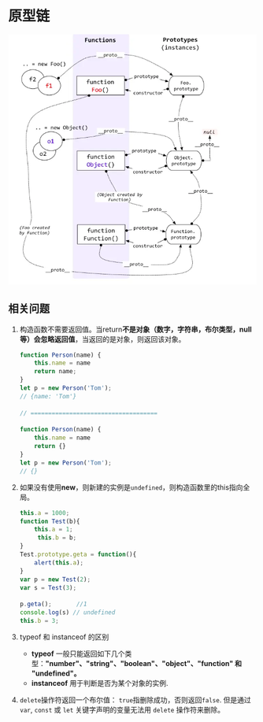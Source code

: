 # 原型链

<img src="./prototype-img.png" alt="原型图" style="zoom:200%;" />

## 相关问题

1. 构造函数不需要返回值。当return**不是对象（数字，字符串，布尔类型，null等）**会**忽略返回值**，当返回的是对象，则返回该对象。

   ``` javascript
   function Person(name) {
       this.name = name
       return name;
   }
   let p = new Person('Tom');
   // {name: 'Tom'}
   
   // ====================================
   
   function Person(name) {
       this.name = name
       return {}
   }
   let p = new Person('Tom');
   // {}
   ```

2. 如果没有使用**new**，则新建的实例是`undefined`，则构造函数里的this指向全局。

   ``` javascript
   this.a = 1000;
   function Test(b){
       this.a = 1;
     	this.b = b;
   }
   Test.prototype.geta = function(){
       alert(this.a);
   }
   var p = new Test(2);
   var s = Test(3);
   
   p.geta();       //1
   console.log(s) // undefined
   this.b = 3;
   ```
   
3. typeof 和 instanceof 的区别

   - **typeof**  一般只能返回如下几个类型：**"number"、"string"、"boolean"、"object"、"function" 和 "undefined"。** 
   -  **instanceof**  用于判断是否为某个对象的实例.

4. `delete`操作符返回一个布尔值： `true`指删除成功，否则返回`false`. 但是通过 `var`, `const` 或 `let` 关键字声明的变量无法用 `delete` 操作符来删除。